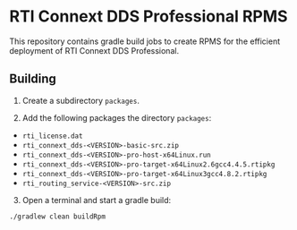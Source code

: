 # RTI Connext DDS Professional RPMS

This repository contains gradle build jobs to create RPMS for the efficient deployment of RTI Connext DDS Professional.

## Building

1. Create a subdirectory `packages`.

2. Add the following packages the directory `packages`:
  * `rti_license.dat`
  * `rti_connext_dds-<VERSION>-basic-src.zip`
  * `rti_connext_dds-<VERSION>-pro-host-x64Linux.run`
  * `rti_connext_dds-<VERSION>-pro-target-x64Linux2.6gcc4.4.5.rtipkg`
  * `rti_connext_dds-<VERSION>-pro-target-x64Linux3gcc4.8.2.rtipkg`
  * `rti_routing_service-<VERSION>-src.zip`

3. Open a terminal and start a gradle build:
~~~~
./gradlew clean buildRpm
~~~~
